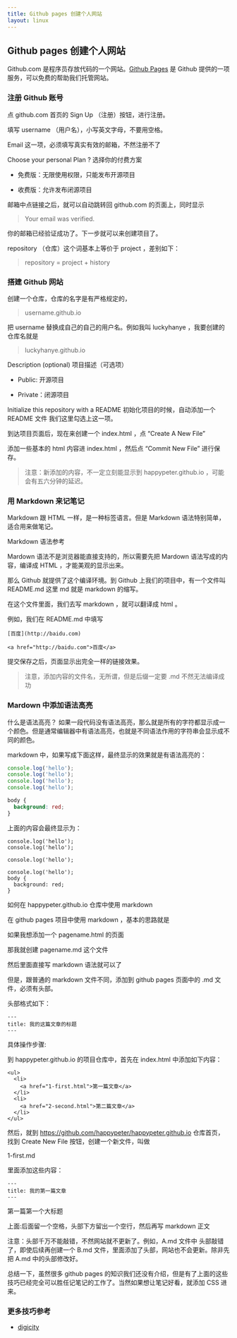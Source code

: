 ```yaml
---
title: Github pages 创建个人网站
layout: linux
---
```


## Github pages 创建个人网站

Github.com 是程序员存放代码的一个网站。[Github Pages](https://pages.github.com/) 是 Github 提供的一项服务，可以免费的帮助我们托管网站。

### 注册 Github 账号

点 github.com 首页的 Sign Up （注册）按钮，进行注册。

填写 username （用户名），小写英文字母，不要用空格。

Email 这一项，必须填写真实有效的邮箱，不然注册不了

Choose your personal Plan ? 选择你的付费方案

- 免费版：无限使用权限，只能发布开源项目

- 收费版：允许发布闭源项目

邮箱中点链接之后，就可以自动跳转回 github.com 的页面上，同时显示

> Your email was verified.

你的邮箱已经验证成功了。下一步就可以来创建项目了。

repository （仓库）这个词基本上等价于 project ，差别如下：

> repository = project + history

### 搭建 Github 网站

创建一个仓库，仓库的名字是有严格规定的，

> username.github.io

把 username 替换成自己的自己的用户名。例如我叫 luckyhanye ，我要创建的仓库名就是

> luckyhanye.github.io

Description (optional) 项目描述（可选项）

- Public: 开源项目

- Private：闭源项目

Initialize this repository with a README 初始化项目的时候，自动添加一个 README 文件
我们这里勾选上这一项。

到达项目页面后，现在来创建一个 index.html ，点 “Create A New File”

添加一些基本的 html 内容进 index.html ，然后点 “Commit New File” 进行保存。

> 注意：新添加的内容，不一定立刻能显示到 happypeter.github.io ，可能会有五六分钟的延迟。

### 用 Markdown 来记笔记

Markdown 跟 HTML 一样，是一种标签语言。但是 Markdown 语法特别简单，适合用来做笔记。

Markdown 语法参考

Mardown 语法不是浏览器能直接支持的，所以需要先把 Mardown 语法写成的内容，编译成 HTML ，才能美观的显示出来。

那么 Github 就提供了这个编译环境。到 Github 上我们的项目中，有一个文件叫 README.md 这里 md 就是 markdown 的缩写。

在这个文件里面，我们去写 markdown ，就可以翻译成 html 。

例如，我们在 README.md 中填写

```
[百度](http://baidu.com)

<a href="http://baidu.com">百度</a>
```

提交保存之后，页面显示出完全一样的链接效果。

> 注意，添加内容的文件名，无所谓，但是后缀一定要 .md 不然无法编译成功

### Mardown 中添加语法高亮

什么是语法高亮？ 如果一段代码没有语法高亮，那么就是所有的字符都显示成一个颜色。但是通常编辑器中有语法高亮，也就是不同语法作用的字符串会显示成不同的颜色。

markdown 中，如果写成下面这样，最终显示的效果就是有语法高亮的：

```js
console.log('hello');
console.log('hello');
console.log('hello');
console.log('hello');
```

```css
body {
  background: red;
}
```

上面的内容会最终显示为：

```
console.log('hello');
console.log('hello');

console.log('hello');

console.log('hello');
body {
  background: red;
}
```


如何在 happypeter.github.io 仓库中使用 markdown

在 github pages 项目中使用 markdown ，基本的思路就是

如果我想添加一个 pagename.html 的页面

那我就创建 pagename.md 这个文件

然后里面直接写 markdown 语法就可以了

但是，跟普通的 markdown 文件不同，添加到 github pages 页面中的 .md 文件，必须有头部。

头部格式如下：

```
---
title: 我的这篇文章的标题
---
```

具体操作步骤:

到 happypeter.github.io 的项目仓库中，首先在 index.html 中添加如下内容：

```
<ul>
  <li>
    <a href="1-first.html">第一篇文章</a>
  </li>
  <li>
    <a href="2-second.html">第二篇文章</a>
  </li>
</ul>
```


然后，就到 https://github.com/happypeter/happypeter.github.io 仓库首页，找到 Create New File 按钮，创建一个新文件，叫做

1-first.md

里面添加这些内容：

```
---
title: 我的第一篇文章
---
```

第一篇第一个大标题

上面:后面留一个空格，头部下方留出一个空行，然后再写 markdown 正文

注意：头部千万不能敲错，不然网站就不更新了。例如，A.md 文件中 头部敲错了，即使后续再创建一个 B.md 文件，里面添加了头部，网站也不会更新。除非先把 A.md 中的头部修改好。

总结一下，虽然很多 github pages 的知识我们还没有介绍，但是有了上面的这些技巧已经完全可以胜任记笔记的工作了。当然如果想让笔记好看，就添加 CSS 进来。

### 更多技巧参考

- [digicity](https://github.com/happypeter/digicity)
